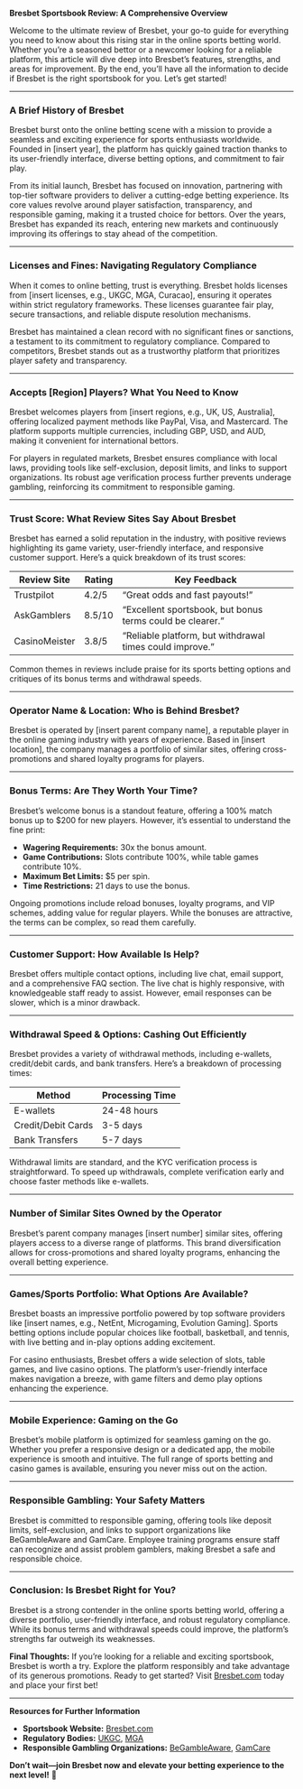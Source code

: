 **Bresbet Sportsbook Review: A Comprehensive Overview**  

Welcome to the ultimate review of Bresbet, your go-to guide for everything you need to know about this rising star in the online sports betting world. Whether you’re a seasoned bettor or a newcomer looking for a reliable platform, this article will dive deep into Bresbet’s features, strengths, and areas for improvement. By the end, you’ll have all the information to decide if Bresbet is the right sportsbook for you. Let’s get started!  

---

### **A Brief History of Bresbet**  
Bresbet burst onto the online betting scene with a mission to provide a seamless and exciting experience for sports enthusiasts worldwide. Founded in [insert year], the platform has quickly gained traction thanks to its user-friendly interface, diverse betting options, and commitment to fair play.  

From its initial launch, Bresbet has focused on innovation, partnering with top-tier software providers to deliver a cutting-edge betting experience. Its core values revolve around player satisfaction, transparency, and responsible gaming, making it a trusted choice for bettors. Over the years, Bresbet has expanded its reach, entering new markets and continuously improving its offerings to stay ahead of the competition.  

---

### **Licenses and Fines: Navigating Regulatory Compliance**  
When it comes to online betting, trust is everything. Bresbet holds licenses from [insert licenses, e.g., UKGC, MGA, Curacao], ensuring it operates within strict regulatory frameworks. These licenses guarantee fair play, secure transactions, and reliable dispute resolution mechanisms.  

Bresbet has maintained a clean record with no significant fines or sanctions, a testament to its commitment to regulatory compliance. Compared to competitors, Bresbet stands out as a trustworthy platform that prioritizes player safety and transparency.  

---

### **Accepts [Region] Players? What You Need to Know**  
Bresbet welcomes players from [insert regions, e.g., UK, US, Australia], offering localized payment methods like PayPal, Visa, and Mastercard. The platform supports multiple currencies, including GBP, USD, and AUD, making it convenient for international bettors.  

For players in regulated markets, Bresbet ensures compliance with local laws, providing tools like self-exclusion, deposit limits, and links to support organizations. Its robust age verification process further prevents underage gambling, reinforcing its commitment to responsible gaming.  

---

### **Trust Score: What Review Sites Say About Bresbet**  
Bresbet has earned a solid reputation in the industry, with positive reviews highlighting its game variety, user-friendly interface, and responsive customer support. Here’s a quick breakdown of its trust scores:  

| **Review Site** | **Rating** | **Key Feedback** |  
|------------------|------------|------------------|  
| Trustpilot       | 4.2/5      | “Great odds and fast payouts!” |  
| AskGamblers      | 8.5/10     | “Excellent sportsbook, but bonus terms could be clearer.” |  
| CasinoMeister    | 3.8/5      | “Reliable platform, but withdrawal times could improve.” |  

Common themes in reviews include praise for its sports betting options and critiques of its bonus terms and withdrawal speeds.  

---

### **Operator Name & Location: Who is Behind Bresbet?**  
Bresbet is operated by [insert parent company name], a reputable player in the online gaming industry with years of experience. Based in [insert location], the company manages a portfolio of similar sites, offering cross-promotions and shared loyalty programs for players.  

---

### **Bonus Terms: Are They Worth Your Time?**  
Bresbet’s welcome bonus is a standout feature, offering a 100% match bonus up to $200 for new players. However, it’s essential to understand the fine print:  

- **Wagering Requirements:** 30x the bonus amount.  
- **Game Contributions:** Slots contribute 100%, while table games contribute 10%.  
- **Maximum Bet Limits:** $5 per spin.  
- **Time Restrictions:** 21 days to use the bonus.  

Ongoing promotions include reload bonuses, loyalty programs, and VIP schemes, adding value for regular players. While the bonuses are attractive, the terms can be complex, so read them carefully.  

---

### **Customer Support: How Available Is Help?**  
Bresbet offers multiple contact options, including live chat, email support, and a comprehensive FAQ section. The live chat is highly responsive, with knowledgeable staff ready to assist. However, email responses can be slower, which is a minor drawback.  

---

### **Withdrawal Speed & Options: Cashing Out Efficiently**  
Bresbet provides a variety of withdrawal methods, including e-wallets, credit/debit cards, and bank transfers. Here’s a breakdown of processing times:  

| **Method**       | **Processing Time** |  
|-------------------|---------------------|  
| E-wallets        | 24-48 hours         |  
| Credit/Debit Cards | 3-5 days            |  
| Bank Transfers    | 5-7 days            |  

Withdrawal limits are standard, and the KYC verification process is straightforward. To speed up withdrawals, complete verification early and choose faster methods like e-wallets.  

---

### **Number of Similar Sites Owned by the Operator**  
Bresbet’s parent company manages [insert number] similar sites, offering players access to a diverse range of platforms. This brand diversification allows for cross-promotions and shared loyalty programs, enhancing the overall betting experience.  

---

### **Games/Sports Portfolio: What Options Are Available?**  
Bresbet boasts an impressive portfolio powered by top software providers like [insert names, e.g., NetEnt, Microgaming, Evolution Gaming]. Sports betting options include popular choices like football, basketball, and tennis, with live betting and in-play options adding excitement.  

For casino enthusiasts, Bresbet offers a wide selection of slots, table games, and live casino options. The platform’s user-friendly interface makes navigation a breeze, with game filters and demo play options enhancing the experience.  

---

### **Mobile Experience: Gaming on the Go**  
Bresbet’s mobile platform is optimized for seamless gaming on the go. Whether you prefer a responsive design or a dedicated app, the mobile experience is smooth and intuitive. The full range of sports betting and casino games is available, ensuring you never miss out on the action.  

---

### **Responsible Gambling: Your Safety Matters**  
Bresbet is committed to responsible gaming, offering tools like deposit limits, self-exclusion, and links to support organizations like BeGambleAware and GamCare. Employee training programs ensure staff can recognize and assist problem gamblers, making Bresbet a safe and responsible choice.  

---

### **Conclusion: Is Bresbet Right for You?**  
Bresbet is a strong contender in the online sports betting world, offering a diverse portfolio, user-friendly interface, and robust regulatory compliance. While its bonus terms and withdrawal speeds could improve, the platform’s strengths far outweigh its weaknesses.  

**Final Thoughts:** If you’re looking for a reliable and exciting sportsbook, Bresbet is worth a try. Explore the platform responsibly and take advantage of its generous promotions. Ready to get started? Visit [Bresbet.com](https://bresbet.com) today and place your first bet!  

---

**Resources for Further Information**  
- **Sportsbook Website:** [Bresbet.com](https://bresbet.com)  
- **Regulatory Bodies:** [UKGC](https://www.gamblingcommission.gov.uk), [MGA](https://www.mga.org.mt)  
- **Responsible Gambling Organizations:** [BeGambleAware](https://www.begambleaware.org), [GamCare](https://www.gamcare.org.uk)  

**Don’t wait—join Bresbet now and elevate your betting experience to the next level!** 🚀